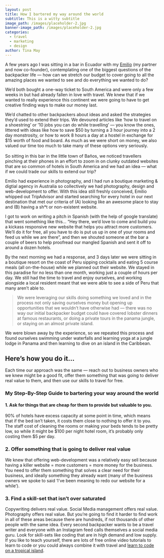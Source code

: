 ```yaml
---
layout: post
title: How I bartered my way around the world
subtitle: This is a witty subtitle
image_path: /images/placeholder-2.jpg
banner-image_path: /images/placeholder-2.jpg
categories:
  - travel
  - marketing
  - design
author: Tina May
---
```


A few years ago I was sitting in a bar in Ecuador with my [Emilio](http://www.instagram.com/eyesofanomad) (my partner and now co-founder), contemplating one of the biggest questions of the backpacker life — how can we stretch our budget to cover going to all the amazing places we wanted to see and do everything we wanted to do?

We’d both bought a one-way ticket to South America and were only a few weeks in but had already fallen in love with travel. We knew that if we wanted to really experience this continent we were going to have to get creative finding ways to make our money last.&nbsp;

We’d chatted to other backpackers about ideas and asked the strategies they’d used to extend their trips. We devoured articles like ‘how to travel on a shoestring’ or ’10 jobs you can do while travelling’ — you know the ones, littered with ideas like how to save $50 by turning a 3 hour journey into a 2 day monstrosity, or how to work 8 hours a day at a hostel in exchange for $15 worth of food and board. As much as we were short on money, we also valued our time too much to take many of these options very seriously.<br><br>So sitting in this bar in the little town of Ba&ntilde;os, we noticed travellers pinching at their phones in an effort to zoom in on clunky outdated websites that are so common of hotels in South America and we had an idea — what if we could trade our skills to extend our trip?&nbsp;

Emilio had experience in photography, and I had run a boutique marketing & digtial agency in Australia so collectively we had photography, design and web-development to offer. With this idea still freshly conceived, Emilio whipped out TripAdvisor and started searching for every hotel in our next destination that met our criteria of (A) looking like an awesome place to stay and (B) having a sh\*t or non-existent website.&nbsp;

I got to work on writing a pitch in Spanish (with the help of google translate) that went something like this… “Hey there, we’d love to come and build you a kickass responsive new website that helps you attract more customers. We’ll do it for free, all you have to do is put us up in one of your rooms and feed us while we are there”, and then we shouted someone at the bar a couple of beers to help proofread our mangled Spanish and sent it off to around a dozen hotels.&nbsp;

By the next morning we had a response, and 3 days later we were sitting in a boutique resort on the coast of Peru sipping cocktails and eating 5 course meals (all on-the-house) while we planned out their website. We stayed in this paradise for no less than one month, working just a couple of hours per day. We still had the time to travel and enjoy ourselves, and working alongside a local resident meant that we were able to see a side of Peru that many aren’t able to.&nbsp;

> We were leveraging our skills doing something we loved and in the process not only saving ourselves money but opening up opportunities that we wouldn’t have otherwise had — there was no way our initial backpacker budget could have covered lobster dinners at famous restaurants, or doing a private tours in the panama jungle, or staying on an almost private island.&nbsp;

We were blown away by the experience, so we repeated this process and found ourselves swimming under waterfalls and learning yoga at a jungle lodge in Panama and then learning to dive on an island in the Caribbean.&nbsp;

## Here’s how you do it…&nbsp;

Each time our approach was the same — reach out to business owners who we knew might be a good fit, offer them something that was going to deliver real value to them, and then use our skills to travel for free.

### My Step-By-Step Guide to bartering your way around the world

#### 1. Ask for things that are cheap for them to provide but valuable to you.&nbsp;

90% of hotels have excess capacity at some point in time, which means that if the bed isn’t taken, it costs them close to nothing to offer it to you. The staff cost of cleaning the rooms or making your beds tends to be pretty low, so while it might be $100 per night hotel room, it’s probably only costing them $5 per day.&nbsp;

### 2. Offer something that is going to deliver real value

We knew that offering web-development was a relatively easy sell because having a killer website = more customers = more money for the business. You need to offer them something that solves a clear need for their business, and ideally something they already want (many of the business owners we spoke to said ‘I’ve been meaning to redo our website for a while’).&nbsp;

### 3. Find a skill-set that isn’t over saturated&nbsp;

Copywriting delivers real value. Social Media management offers real value. Photography offers real value. But you’re going to find it harder to find work in all of these areas because there are hundreds, if not thousands of other people with the same idea. Every second backpacker wants to be a travel writer and everyone with an Instagram feed calls themselves a social media guru. Look for skill-sets like coding that are in high demand and low supply. If you like to teach yourself, there are lots of free online video tutorials to learn to code or you could always combine it with travel and [learn to code on a tropical island](http://www.instituteofcode.com).&nbsp;